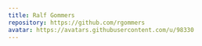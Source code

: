 ```yaml
---
title: Ralf Gommers
repository: https://github.com/rgommers
avatar: https://avatars.githubusercontent.com/u/98330
---
```

